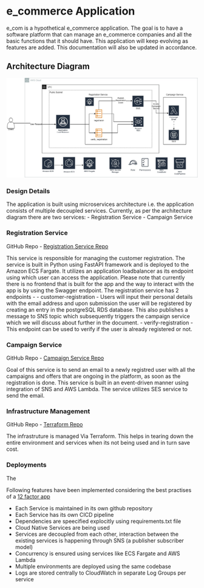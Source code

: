 # e_commerce Application

e_com is a hypothetical e_commerce application. The goal is to have a software platform that can manage an e_commerce companies and all the basic functions that it should have.
This application will keep evolving as features are added. This documentation will also be updated in accordance. 

## Architecture Diagram

![Architecture](./images/application.jpg)


### Design Details

The application is built using microservices architecture i.e. the application consists of multiple decoupled services.
Currently, as per the architecture diagram there are two services:
    - Registration Service
    - Campaign Service

### Registration Service
GitHub Repo - [Registration Service Repo](https://github.com/sharayu-potuwar/e-commerce_business-registration-service)

This service is responsible for managing the customer registration. The service is built in Python using FastAPI framework and is deployed to the Amazon ECS Fargate.
It utilizes an application loadbalancer as its endpoint using which user can access the application. Please note that currently there is no frontend that is built for the app and the way to interact with the app is by using the Swagger endpoint.
The registration service has 2 endpoints - 
    - customer-registration - Users will input their personal details with the email address and upon submission the user will be registered by creating an entry in the postgreSQL RDS database. This also publishes a message to SNS topic which subsequently triggers the campaign service which we will discuss about further in the document.
    - verify-registration -  This endpoint can be used to verify if the user is already registered or not.

### Campaign Service
GitHub Repo - [Campaign Service Repo](https://github.com/sharayu-potuwar/e-commerce_business-campaign-service)

Goal of this service is to send an email to a newly registred user with all the campaigns and offers that are ongoing in the platform, as soon as the registration is done.
This service is built in an event-driven manner using integration of SNS and AWS Lambda. The service utilizes SES service to send the email.

### Infrastructure Management
GitHub Repo - [Terraform Repo](https://github.com/sharayu-potuwar/e-commerce_business-infra)

The infrastruture is managed Via Terraform. This helps in tearing down the entire environment and services when its not being used and in turn save cost.


### Deployments
The


Following features have been implemented considering the best practises of a [12 factor app](https://12factor.net/)
- Each Service is maintained in its own github repository
- Each Service has its own CICD pipeline
- Dependencies are speecified explocitly using requirements.txt file
- Cloud Native Services are being used
- Services are decoupled from each other, interaction between the existing services is happening through SNS (a publisher subscriber model)
- Concurrency is ensured using services like ECS Fargate and AWS Lambda
- Multiple environments are deployed using the same codebase
- Logs are stored centrally to CloudWatch in separate Log Groups per service
